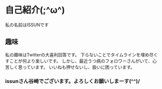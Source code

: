 # 自己紹介(;^ω^)
私の名前はISSUNです

## 趣味
私の趣味はTwitterの大喜利回答です。
下らないことでタイムラインを埋め尽くすことが何より楽しいです。
しかし、最近うつ病のフォロワーさんがいて、心苦しく思っています。
いいねも押せないし、扱いに困っています。


### issunさん谷崎でございます。よろしくお願いしまーす(^^)/